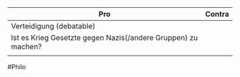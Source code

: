 | Pro                                                           | Contra |
| ------------------------------------------------------------- | ------ |
| Verteidigung (debatable)                                      |        |
| Ist es Krieg Gesetzte gegen Nazis(/andere Gruppen) zu machen? |        |
|                                                               |        |

#Philo
